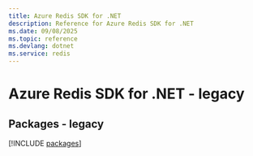 ```yaml
---
title: Azure Redis SDK for .NET
description: Reference for Azure Redis SDK for .NET
ms.date: 09/08/2025
ms.topic: reference
ms.devlang: dotnet
ms.service: redis
---
```

# Azure Redis SDK for .NET - legacy
## Packages - legacy
[!INCLUDE [packages](redis-index.md)]